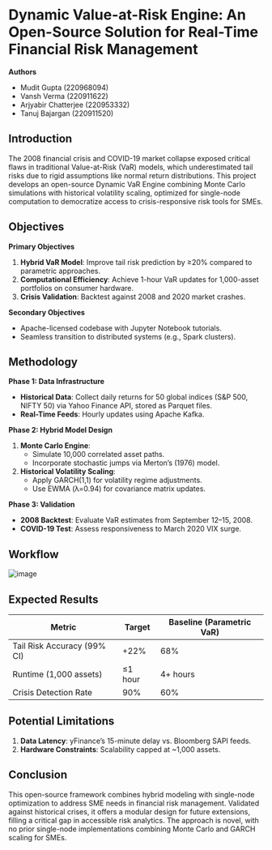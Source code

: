 # Dynamic Value-at-Risk Engine: An Open-Source Solution for Real-Time Financial Risk Management

**Authors**  
- Mudit Gupta (220968094)  
- Vansh Verma (220911622)  
- Arjyabir Chatterjee (220953332)  
- Tanuj Bajargan (220911520)  

## Introduction  
The 2008 financial crisis and COVID-19 market collapse exposed critical flaws in traditional Value-at-Risk (VaR) models, which underestimated tail risks due to rigid assumptions like normal return distributions. This project develops an open-source Dynamic VaR Engine combining Monte Carlo simulations with historical volatility scaling, optimized for single-node computation to democratize access to crisis-responsive risk tools for SMEs.

## Objectives  
**Primary Objectives**  
1. **Hybrid VaR Model**: Improve tail risk prediction by ≥20% compared to parametric approaches.  
2. **Computational Efficiency**: Achieve 1-hour VaR updates for 1,000-asset portfolios on consumer hardware.  
3. **Crisis Validation**: Backtest against 2008 and 2020 market crashes.  

**Secondary Objectives**  
- Apache-licensed codebase with Jupyter Notebook tutorials.  
- Seamless transition to distributed systems (e.g., Spark clusters).  

## Methodology  
**Phase 1: Data Infrastructure**  
- **Historical Data**: Collect daily returns for 50 global indices (S&P 500, NIFTY 50) via Yahoo Finance API, stored as Parquet files.  
- **Real-Time Feeds**: Hourly updates using Apache Kafka.  

**Phase 2: Hybrid Model Design**  
1. **Monte Carlo Engine**:  
   - Simulate 10,000 correlated asset paths.  
   - Incorporate stochastic jumps via Merton’s (1976) model.  
2. **Historical Volatility Scaling**:  
   - Apply GARCH(1,1) for volatility regime adjustments.  
   - Use EWMA (λ=0.94) for covariance matrix updates.  

**Phase 3: Validation**  
- **2008 Backtest**: Evaluate VaR estimates from September 12–15, 2008.  
- **COVID-19 Test**: Assess responsiveness to March 2020 VIX surge.

## Workflow
![image](https://github.com/user-attachments/assets/bf11874a-a45a-4623-81ff-6047e4a7cf41)


## Expected Results  

| Metric                  | Target        | Baseline (Parametric VaR) |  
|-------------------------|---------------|---------------------------|  
| Tail Risk Accuracy (99% CI) | +22%         | 68%                       |  
| Runtime (1,000 assets)  | ≤1 hour       | 4+ hours                  |  
| Crisis Detection Rate   | 90%           | 60%                       |  

## Potential Limitations  
1. **Data Latency**: yFinance’s 15-minute delay vs. Bloomberg SAPI feeds.  
2. **Hardware Constraints**: Scalability capped at ~1,000 assets.  

## Conclusion  
This open-source framework combines hybrid modeling with single-node optimization to address SME needs in financial risk management. Validated against historical crises, it offers a modular design for future extensions, filling a critical gap in accessible risk analytics. The approach is novel, with no prior single-node implementations combining Monte Carlo and GARCH scaling for SMEs.
